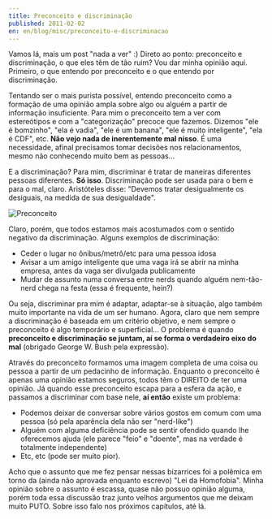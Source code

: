 ```yaml
---
title: Preconceito e discriminação
published: 2011-02-02
en: en/blog/misc/preconceito-e-discriminacao
---
```


Vamos lá, mais um post "nada a ver" :) Direto ao ponto: preconceito e discriminação, o que eles têm de tão ruim? Vou dar minha opinião aqui.
Primeiro, o que entendo por preconceito e o que entendo por discriminação.

Tentando ser o mais purista possível, entendo preconceito como a formação de uma opinião ampla sobre algo ou alguém a partir de informação insuficiente.
Para mim o preconceito tem a ver com estereótipos e com a "categorização" precoce que fazemos.
Dizemos "ele é bomzinho", "ela é vadia", "ele é um banana", "ele é muito inteligente", "ela é CDF", etc.
**Não vejo nada de inerentemente mal nisso**.
É uma necessidade, afinal precisamos tomar decisões nos relacionamentos, mesmo não conhecendo muito bem as pessoas...

<!--more-->

E a discriminação? Para mim, discriminar é tratar de maneiras diferentes pessoas diferentes.
**Só isso**.
Discriminação pode ser usada para o bem e para o mal, claro.
Aristóteles disse: "Devemos tratar desigualmente os desiguais, na medida de sua desigualdade".

![Preconceito](http://farm1.static.flickr.com/98/244875584_cce55c1273.jpg)

Claro, porém, que todos estamos mais acostumados com o sentido negativo da discriminação.
Alguns exemplos de discriminação:

  * Ceder o lugar no ônibus/metrô/etc para uma pessoa idosa
  * Avisar a um amigo inteligente que uma vaga irá se abrir na minha empresa, antes da vaga ser divulgada publicamente
  * Mudar de assunto numa conversa entre nerds quando alguém nem-tão-nerd chega na festa (essa é frequente, hein?)

Ou seja, discriminar pra mim é adaptar, adaptar-se à situação, algo também muito importante na vida de um ser humano.
Agora, claro que nem sempre a discriminação é baseada em um critério objetivo, e nem sempre o preconceito é algo temporário e superficial...
O problema é quando **preconceito e discriminação se juntam, aí se forma o verdadeiro eixo do mal** (obrigado George W. Bush pela expressão).

Através do preconceito formamos uma imagem completa de uma coisa ou pessoa a partir de um pedacinho de informação.
Enquanto o preconceito é apenas uma opinião estamos seguros, todos têm o DIREITO de ter uma opinião.
Já quando esse preconceito escapa para a esfera da ação, e passamos a discriminar com base nele, **aí então** existe um problema:

  * Podemos deixar de conversar sobre vários gostos em comum com uma pessoa (só pela aparência dela não ser "nerd-like")
  * Alguém com alguma deficiência pode se sentir ofendido quando lhe oferecemos ajuda (ele parece "feio" e "doente", mas na verdade é totalmente independente)
  * Etc, etc (pode ser muito pior).

Acho que o assunto que me fez pensar nessas bizarrices foi a polêmica em torno da (ainda não aprovada enquanto escrevo) "Lei da Homofobia".
Minha opinião sobre o assunto é escassa, quase não possuo opinião alguma, porém toda essa discussão traz junto velhos argumentos que me deixam muito PUTO.
Sobre isso falo nos próximos capítulos, até lá.

